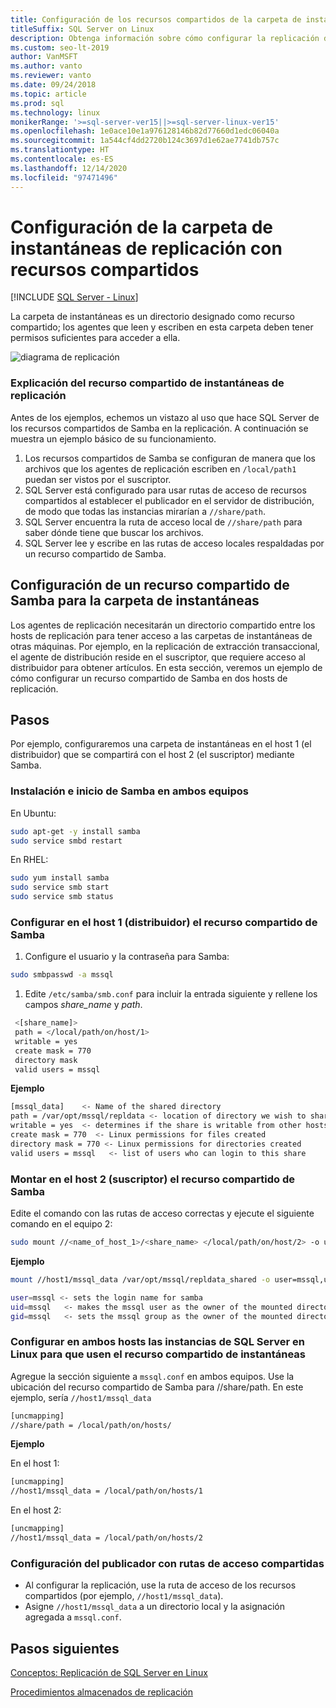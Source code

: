 ```yaml
---
title: Configuración de los recursos compartidos de la carpeta de instantáneas
titleSuffix: SQL Server on Linux
description: Obtenga información sobre cómo configurar la replicación de SQL Server de los recursos compartidos de la carpeta de instantáneas en Linux.
ms.custom: seo-lt-2019
author: VanMSFT
ms.author: vanto
ms.reviewer: vanto
ms.date: 09/24/2018
ms.topic: article
ms.prod: sql
ms.technology: linux
monikerRange: '>=sql-server-ver15||>=sql-server-linux-ver15'
ms.openlocfilehash: 1e0ace10e1a976128146b82d77660d1edc06040a
ms.sourcegitcommit: 1a544cf4dd2720b124c3697d1e62ae7741db757c
ms.translationtype: HT
ms.contentlocale: es-ES
ms.lasthandoff: 12/14/2020
ms.locfileid: "97471496"
---
```

# <a name="configure-replication-snapshot-folder-with-shares"></a>Configuración de la carpeta de instantáneas de replicación con recursos compartidos

[!INCLUDE [SQL Server - Linux](../includes/applies-to-version/sql-linux.md)]

La carpeta de instantáneas es un directorio designado como recurso compartido; los agentes que leen y escriben en esta carpeta deben tener permisos suficientes para acceder a ella.

![diagrama de replicación][1]

### <a name="replication-snapshot-folder-share-explained"></a>Explicación del recurso compartido de instantáneas de replicación

Antes de los ejemplos, echemos un vistazo al uso que hace SQL Server de los recursos compartidos de Samba en la replicación. A continuación se muestra un ejemplo básico de su funcionamiento.

1. Los recursos compartidos de Samba se configuran de manera que los archivos que los agentes de replicación escriben en `/local/path1` puedan ser vistos por el suscriptor.
2. SQL Server está configurado para usar rutas de acceso de recursos compartidos al establecer el publicador en el servidor de distribución, de modo que todas las instancias mirarían a `//share/path`.
3. SQL Server encuentra la ruta de acceso local de `//share/path` para saber dónde tiene que buscar los archivos.
4. SQL Server lee y escribe en las rutas de acceso locales respaldadas por un recurso compartido de Samba.


## <a name="configure-a-samba-share-for-the-snapshot-folder"></a>Configuración de un recurso compartido de Samba para la carpeta de instantáneas 

Los agentes de replicación necesitarán un directorio compartido entre los hosts de replicación para tener acceso a las carpetas de instantáneas de otras máquinas. Por ejemplo, en la replicación de extracción transaccional, el agente de distribución reside en el suscriptor, que requiere acceso al distribuidor para obtener artículos. En esta sección, veremos un ejemplo de cómo configurar un recurso compartido de Samba en dos hosts de replicación.


## <a name="steps"></a>Pasos

Por ejemplo, configuraremos una carpeta de instantáneas en el host 1 (el distribuidor) que se compartirá con el host 2 (el suscriptor) mediante Samba. 

### <a name="install-and-start-samba-on-both-machines"></a>Instalación e inicio de Samba en ambos equipos 

En Ubuntu:

```bash
sudo apt-get -y install samba
sudo service smbd restart
```

En RHEL:

```bash
sudo yum install samba
sudo service smb start
sudo service smb status
```

### <a name="on-host-1-distributor-set-up-the-samba-share"></a>Configurar en el host 1 (distribuidor) el recurso compartido de Samba 

1. Configure el usuario y la contraseña para Samba:

  ```bash
  sudo smbpasswd -a mssql 
  ```

1. Edite `/etc/samba/smb.conf` para incluir la entrada siguiente y rellene los campos *share_name* y *path*.
 ```bash
  <[share_name]>
  path = </local/path/on/host/1>
  writable = yes
  create mask = 770
  directory mask 
  valid users = mssql 
  ```

  **Ejemplo**

  ```bash
  [mssql_data]    <- Name of the shared directory
  path = /var/opt/mssql/repldata <- location of directory we wish to share
  writable = yes  <- determines if the share is writable from other hosts
  create mask = 770  <- Linux permissions for files created 
  directory mask = 770 <- Linux permissions for directories created
  valid users = mssql   <- list of users who can login to this share
  ```

### <a name="on-host-2-subscriber--mount-the-samba-share"></a>Montar en el host 2 (suscriptor) el recurso compartido de Samba

Edite el comando con las rutas de acceso correctas y ejecute el siguiente comando en el equipo 2:

  ```bash
  sudo mount //<name_of_host_1>/<share_name> </local/path/on/host/2> -o user=mssql,uid=mssql,gid=mssql
  ```

  **Ejemplo**

  ```bash
  mount //host1/mssql_data /var/opt/mssql/repldata_shared -o user=mssql,uid=mssql,gid=mssql

  user=mssql <- sets the login name for samba
  uid=mssql   <- makes the mssql user as the owner of the mounted directory
  gid=mssql   <- sets the mssql group as the owner of the mounted directory
  ```

### <a name="on-both-hosts--configure-sql-server-on-linux-instances-to-use-snapshot-share"></a>Configurar en ambos hosts las instancias de SQL Server en Linux para que usen el recurso compartido de instantáneas

Agregue la sección siguiente a `mssql.conf` en ambos equipos. Use la ubicación del recurso compartido de Samba para //share/path. En este ejemplo, sería `//host1/mssql_data`

  ```bash
  [uncmapping]
  //share/path = /local/path/on/hosts/
  ```

  **Ejemplo**

  En el host 1:

  ```bash
  [uncmapping]
  //host1/mssql_data = /local/path/on/hosts/1
  ```

  En el host 2:
  
  ```bash
  [uncmapping]
  //host1/mssql_data = /local/path/on/hosts/2
  ```

### <a name="configuring-publisher-with-shared-paths"></a>Configuración del publicador con rutas de acceso compartidas

* Al configurar la replicación, use la ruta de acceso de los recursos compartidos (por ejemplo, `//host1/mssql_data`).
* Asigne `//host1/mssql_data` a un directorio local y la asignación agregada a `mssql.conf`.

## <a name="next-steps"></a>Pasos siguientes

[Conceptos: Replicación de SQL Server en Linux](sql-server-linux-replication.md)

[Procedimientos almacenados de replicación](../relational-databases/system-stored-procedures/replication-stored-procedures-transact-sql.md)

[1]: ./media/sql-server-linux-replication-snapshot-shares/image1.png
